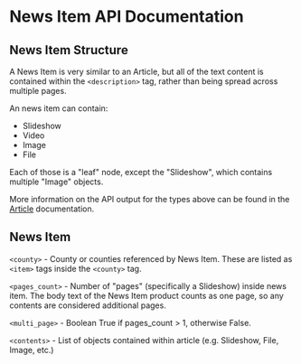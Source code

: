 # News Item API Documentation


## News Item Structure

A News Item is very similar to an Article, but all of the text content is contained within the `<description>` tag, rather than being spread across multiple pages.

An news item can contain:

   * Slideshow
   * Video
   * Image
   * File

Each of those is a "leaf" node, except the "Slideshow", which contains multiple "Image" objects.

More information on the API output for the types above can be found in the [Article](article.md) documentation.


## News Item

`<county>` - County or counties referenced by News Item. These are listed as `<item>` tags inside the `<county>` tag.

`<pages_count>` - Number of "pages" (specifically a Slideshow) inside news item. The body text of the News Item product counts as one page, so any contents are considered additional pages.

`<multi_page>` - Boolean True if pages_count > 1, otherwise False.

`<contents>` - List of objects contained within article (e.g. Slideshow, File, Image, etc.)